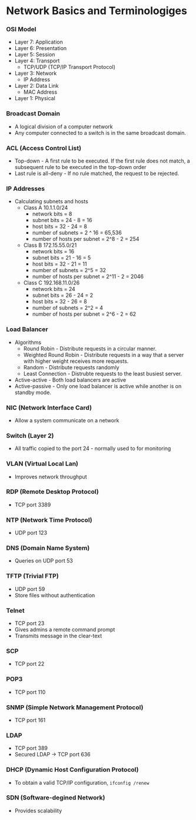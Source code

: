 # Network Basics and Terminologiges
### OSI Model
* Layer 7: Application
* Layer 6: Presentation
* Layer 5: Session
* Layer 4: Transport
  * TCP/UDP (TCP/IP Transport Protocol)
* Layer 3: Network
  * IP Address
* Layer 2: Data Link
  * MAC Address
* Layer 1: Physical

### Broadcast Domain
* A logical division of a computer network
* Any computer connected to a switch is in the same broadcast domain.

### ACL (Access Control List)
* Top-down - A first rule to be executed. If the first rule does not match, a subsequent rule to be executed in the top-down order
* Last rule is all-deny - If no rule matched, the request to be rejected.

### IP Addresses
* Calculating subnets and hosts
  * Class A 10.1.1.0/24
    * network bits = 8
    * subnet bits = 24 - 8 = 16
    * host bits = 32 - 24 = 8
    * number of subnets = 2 ^ 16 = 65,536
    * number of hosts per subnet = 2^8 - 2 = 254
  * Class B 172.15.55.0/21
    * network bits = 16
    * subnet bits = 21 - 16 = 5
    * host bits = 32 - 21 = 11
    * number of subnets = 2^5 = 32
    * number of hosts per subnet = 2^11 - 2 = 2046
  * Class C 192.168.11.0/26
    * network bits = 24
    * subnet bits = 26 - 24 = 2
    * host bits = 32 - 26 = 8
    * number of subnets = 2^2 = 4
    * number of hosts per subnet = 2^6 - 2 =  62

### Load Balancer
* Algorithms
  * Round Robin - Distribute requests in a circular manner.
  * Weighted Round Robin - Distribute requests in a way that a server with higher weight receives more requests.
  * Random - Distribute requests randomly
  * Least Connection - Distrubte requests to the least busiest server.
* Active-active - Both load balancers are active
* Active-passive - Only one load balancer is active while another is on standby mode.

### NIC (Network Interface Card)
* Allow a system communicate on a network

### Switch (Layer 2)
* All traffic copied to the port 24 - normally used to for monitoring

### VLAN (Virtual Local Lan)
* Improves network throughput

### RDP (Remote Desktop Protocol)
* TCP port 3389

### NTP (Network Time Protocol)
* UDP port 123

### DNS (Domain Name System)
* Queries on UDP port 53

### TFTP (Trivial FTP)
* UDP port 59
* Store files without authentication

### Telnet
* TCP port 23
* Gives admins a remote command prompt
* Transmits message in the clear-text

### SCP
* TCP port 22

### POP3
* TCP port 110

### SNMP (Simple Network Management Protocol)
* TCP port 161

### LDAP
* TCP port 389
* Secured LDAP -> TCP port 636

### DHCP (Dynamic Host Configuration Protocol)
* To obtain a valid TCP/IP configuration, `ifconfig /renew`

### SDN (Software-degined Network)
* Provides scalability
